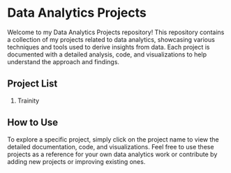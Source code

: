# Data Analytics Projects

Welcome to my Data Analytics Projects repository! This repository contains a collection of my projects related to data analytics, showcasing various techniques and tools used to derive insights from data. Each project is documented with a detailed analysis, code, and visualizations to help understand the approach and findings.

## Project List

1. Trainity


## How to Use

To explore a specific project, simply click on the project name to view the detailed documentation, code, and visualizations. Feel free to use these projects as a reference for your own data analytics work or contribute by adding new projects or improving existing ones.
